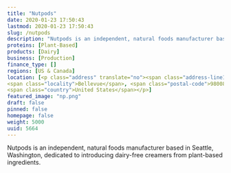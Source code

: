 ```yaml
---
title: "Nutpods"
date: 2020-01-23 17:50:43
lastmod: 2020-01-23 17:50:43
slug: /nutpods
description: "Nutpods is an independent, natural foods manufacturer based in Seattle, Washington, dedicated to introducing dairy-free creamers from plant-based ingredients."
proteins: [Plant-Based]
products: [Dairy]
business: [Production]
finance_type: []
regions: [US & Canada]
location: [<p class="address" translate="no"><span class="address-line1">Southeast Eastgate Way</span><br>
<span class="locality">Bellevue</span>, <span class="postal-code">98008</span><br>
<span class="country">United States</span></p>]
featured_image: "np.png"
draft: false
pinned: false
homepage: false
weight: 5000
uuid: 5664
---
```

<p>Nutpods is an independent, natural foods manufacturer based in Seattle, Washington, dedicated to introducing dairy-free creamers from plant-based ingredients.</p>
